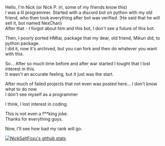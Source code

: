Hello, I'm Nick (or Nick P. irl, some of my friends know this)  
I was a lil programmer. 
Started with a discord bot on python with my old friend, who then took everything after bot was verified. (He said that he will sell it, bot named NexChan)  
After that - I forgot about him and this bot, I don't see a future of this bot. 
  
Then, I poorly ported HMtai, package that my dear, old friend, Mikun did, to python package.  
I did it, now it's archived, but you can fork and then do whatever you want with this.  
  
So... After so much time before and after war started I tought that I lost interest in this.  
It wasn't an accurate feeling, but it just was the start.  
  
After much of failed projects that not even was posted here... I don't know what to do now  
I don't see myself as a programmer  
  
I think, I lost interest in coding.  
  
This is not even a f**king joke.  
Thanks for everything guys.    
  
  
  
  
  
Now, I'll see how bad my rank will go.  
  
[![NickSaltFoxu's github stats](https://github-readme-stats.vercel.app/api?username=BlueBerrySans365&show_icons=true&custom_title=NickSaltFoxu)](https://github.com/BlueBerrySans365)
